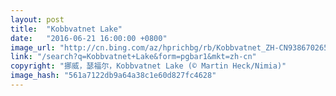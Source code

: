 ```yaml
---
layout: post
title:  "Kobbvatnet Lake"
date:   "2016-06-21 16:00:00 +0800"
image_url: "http://cn.bing.com/az/hprichbg/rb/Kobbvatnet_ZH-CN9386702650_1920x1080.jpg"
link: "/search?q=Kobbvatnet+Lake&form=pgbar1&mkt=zh-cn"
copyright: "挪威，瑟福尔，Kobbvatnet Lake (© Martin Heck/Nimia)"
image_hash: "561a7122db9a64a38c1e60d827fc4628"
---
```

